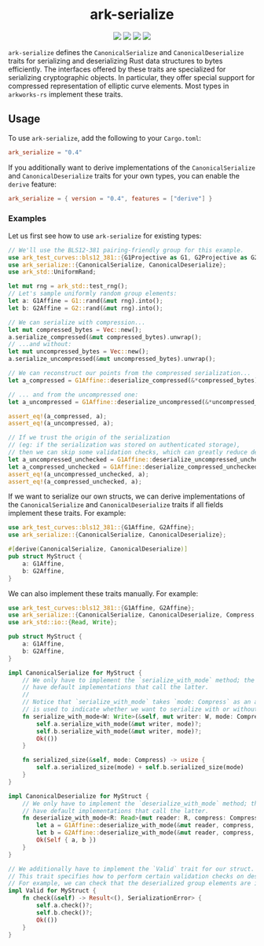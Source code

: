 <h1 align="center">ark-serialize</h1>
<p align="center">
    <img src="https://github.com/arkworks-rs/algebra/workflows/CI/badge.svg?branch=master">
    <a href="https://github.com/arkworks-rs/algebra/blob/master/LICENSE-APACHE"><img src="https://img.shields.io/badge/license-APACHE-blue.svg"></a>
    <a href="https://github.com/arkworks-rs/algebra/blob/master/LICENSE-MIT"><img src="https://img.shields.io/badge/license-MIT-blue.svg"></a>
    <a href="https://deps.rs/repo/github/arkworks-rs/algebra"><img src="https://deps.rs/repo/github/arkworks-rs/algebra/status.svg"></a>
</p>

`ark-serialize` defines the `CanonicalSerialize` and `CanonicalDeserialize` traits for serializing and deserializing Rust data structures to bytes efficiently. The interfaces offered by these traits are specialized for serializing cryptographic objects. In particular, they offer special support for compressed representation of elliptic curve elements.
Most types in `arkworks-rs` implement these traits.

## Usage

To use `ark-serialize`, add the following to your `Cargo.toml`:

```toml
ark_serialize = "0.4"
```

If you additionally want to derive implementations of the `CanonicalSerialize` and `CanonicalDeserialize` traits for your own types, you can enable the `derive` feature:

```toml
ark_serialize = { version = "0.4", features = ["derive"] }
```

### Examples

Let us first see how to use `ark-serialize` for existing types:

```rust
// We'll use the BLS12-381 pairing-friendly group for this example.
use ark_test_curves::bls12_381::{G1Projective as G1, G2Projective as G2, G1Affine, G2Affine};
use ark_serialize::{CanonicalSerialize, CanonicalDeserialize};
use ark_std::UniformRand;

let mut rng = ark_std::test_rng();
// Let's sample uniformly random group elements:
let a: G1Affine = G1::rand(&mut rng).into();
let b: G2Affine = G2::rand(&mut rng).into();

// We can serialize with compression...
let mut compressed_bytes = Vec::new();
a.serialize_compressed(&mut compressed_bytes).unwrap();
// ...and without:
let mut uncompressed_bytes = Vec::new();
a.serialize_uncompressed(&mut uncompressed_bytes).unwrap();

// We can reconstruct our points from the compressed serialization...
let a_compressed = G1Affine::deserialize_compressed(&*compressed_bytes).unwrap();

// ... and from the uncompressed one:
let a_uncompressed = G1Affine::deserialize_uncompressed(&*uncompressed_bytes).unwrap();

assert_eq!(a_compressed, a);
assert_eq!(a_uncompressed, a);

// If we trust the origin of the serialization
// (eg: if the serialization was stored on authenticated storage),
// then we can skip some validation checks, which can greatly reduce deserialization time.
let a_uncompressed_unchecked = G1Affine::deserialize_uncompressed_unchecked(&*uncompressed_bytes).unwrap();
let a_compressed_unchecked = G1Affine::deserialize_compressed_unchecked(&*compressed_bytes).unwrap();
assert_eq!(a_uncompressed_unchecked, a);
assert_eq!(a_compressed_unchecked, a);
```

If we want to serialize our own structs, we can derive implementations of the `CanonicalSerialize` and `CanonicalDeserialize` traits if all fields implement these traits. For example:

```rust
use ark_test_curves::bls12_381::{G1Affine, G2Affine};
use ark_serialize::{CanonicalSerialize, CanonicalDeserialize};

#[derive(CanonicalSerialize, CanonicalDeserialize)]
pub struct MyStruct {
    a: G1Affine,
    b: G2Affine,
}
```

We can also implement these traits manually. For example:

```rust
use ark_test_curves::bls12_381::{G1Affine, G2Affine};
use ark_serialize::{CanonicalSerialize, CanonicalDeserialize, Compress, SerializationError, Valid, Validate};
use ark_std::io::{Read, Write};

pub struct MyStruct {
    a: G1Affine,
    b: G2Affine,
}

impl CanonicalSerialize for MyStruct {
    // We only have to implement the `serialize_with_mode` method; the other methods 
    // have default implementations that call the latter.
    //
    // Notice that `serialize_with_mode` takes `mode: Compress` as an argument. This 
    // is used to indicate whether we want to serialize with or without compression.
    fn serialize_with_mode<W: Write>(&self, mut writer: W, mode: Compress) -> Result<(), SerializationError> {
        self.a.serialize_with_mode(&mut writer, mode)?;
        self.b.serialize_with_mode(&mut writer, mode)?;
        Ok(())
    }

    fn serialized_size(&self, mode: Compress) -> usize {
        self.a.serialized_size(mode) + self.b.serialized_size(mode)
    }
}

impl CanonicalDeserialize for MyStruct {
    // We only have to implement the `deserialize_with_mode` method; the other methods 
    // have default implementations that call the latter.
    fn deserialize_with_mode<R: Read>(mut reader: R, compress: Compress, validate: Validate) -> Result<Self, SerializationError> {
        let a = G1Affine::deserialize_with_mode(&mut reader, compress, validate)?;
        let b = G2Affine::deserialize_with_mode(&mut reader, compress, validate)?;
        Ok(Self { a, b })
    }
}

// We additionally have to implement the `Valid` trait for our struct.
// This trait specifies how to perform certain validation checks on deserialized types.
// For example, we can check that the deserialized group elements are in the prime-order subgroup.
impl Valid for MyStruct {
    fn check(&self) -> Result<(), SerializationError> {
        self.a.check()?;
        self.b.check()?;
        Ok(())
    }
}
```

